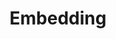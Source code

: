 ---
title: "Embedding"
description: "Embedding methods in machine learning"
tags:
  - "Data Science"
  - "Machine Learning"
weight: 2
---